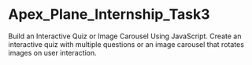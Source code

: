 # Apex_Plane_Internship_Task3

 Build an Interactive Quiz or Image Carousel Using JavaScript.
 Create an interactive quiz with multiple questions or an image carousel that rotates images on user interaction.
